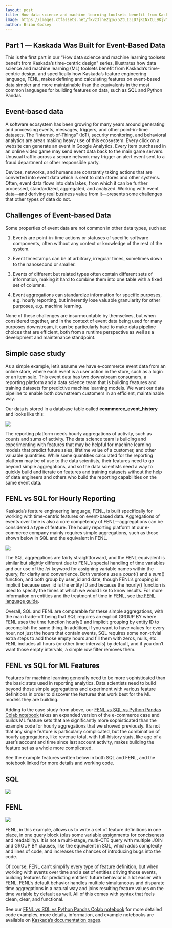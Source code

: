 ```yaml
---
layout: post
title: How data science and machine learning toolsets benefit from Kaskada’s time-centric design
image: https://images.ctfassets.net/fkvz3lhe2g1w/52tLI3LD7jKINxtLL9KjvM/55885af5d9f7eb35d5b8a95e4504a183/Screenshot_2022-12-05_at_2.28.47_PM.png?w=2880
author: Brian Godsey
---
```

## Part 1 — Kaskada Was Built for Event-Based Data

This is the first part in our “How data science and machine learning toolsets benefit from Kaskada’s time-centric design" series, illustrates how data science and machine learning (ML) toolsets benefit from Kaskada’s time-centric design, and specifically how Kaskada’s feature engineering language, FENL, makes defining and calculating features on event-based data simpler and more maintainable than the equivalents in the most common languages for building features on data, such as SQL and Python Pandas.

## Event-based data

A software ecosystem has been growing for many years around generating and processing events, messages, triggers, and other point-in-time datasets. The “Internet-of-Things” (IoT), security monitoring, and behavioral analytics are areas making heavy use of this ecosystem. Every click on a website can generate an event in Google Analytics. Every item purchased in an online video game may send event data back to the main game servers. Unusual traffic across a secure network may trigger an alert event sent to a fraud department or other responsible party.

Devices, networks, and humans are constantly taking actions that are converted into event data which is sent to data stores and other systems. Often, event data flows into data lakes, from which it can be further processed, standardized, aggregated, and analyzed. Working with event data—and deriving real business value from it—presents some challenges that other types of data do not.

## Challenges of Event-based Data

Some properties of event data are not common in other data types, such as:

1.  Events are point-in-time actions or statuses of specific software components, often without any context or knowledge of the rest of the system.
    
2.  Event timestamps can be at arbitrary, irregular times, sometimes down to the nanosecond or smaller.
    
3.  Events of different but related types often contain different sets of information, making it hard to combine them into one table with a fixed set of columns.
    
4.  Event aggregations can standardize information for specific purposes, e.g. hourly reporting, but inherently lose valuable granularity for other purposes, e.g. machine learning.
    

None of these challenges are insurmountable by themselves, but when considered together, and in the context of event data being used for many purposes downstream, it can be particularly hard to make data pipeline choices that are efficient, both from a runtime perspective as well as a development and maintenance standpoint.

## Simple case study

As a simple example, let’s assume we have e-commerce event data from an online store, where each event is a user action in the store, such as a login or an item sale. This event data has two downstream consumers, a reporting platform and a data science team that is building features and training datasets for predictive machine learning models. We want our data pipeline to enable both downstream customers in an efficient, maintainable way.

Our data is stored in a database table called  **ecommerce_event_history**  and looks like this:

![](https://images.ctfassets.net/fkvz3lhe2g1w/3ze26Z9iLvAI8wXcZiyTQO/81339f94a5219d1826265cfbf09c50e6/Screen_Shot_2022-08-11_at_2.31.07_PM.png)

The reporting platform needs hourly aggregations of activity, such as counts and sums of activity. The data science team is building and experimenting with features that may be helpful for machine learning models that predict future sales, lifetime value of a customer, and other valuable quantities. While some quantities calculated for the reporting platform may be of use to the data scientists, their features need to go beyond simple aggregations, and so the data scientists need a way to quickly build and iterate on features and training datasets without the help of data engineers and others who build the reporting capabilities on the same event data.

## FENL vs SQL for Hourly Reporting

Kaskada’s feature engineering language, FENL, is built specifically for working with time-centric features on event-based data. Aggregations of events over time is also a core competency of FENL—aggregations can be considered a type of feature. The hourly reporting platform at our e-commerce company mainly requires simple aggregations, such as those shown below in SQL and the equivalent in FENL.

![](https://images.ctfassets.net/fkvz3lhe2g1w/3siJnyfBDgkRpsig5OqbL1/8d0a6d731311ee8277d2ae37e4463a8f/Screen_Shot_2022-08-11_at_3.11.16_PM.png)

The SQL aggregations are fairly straightforward, and the FENL equivalent is similar but slightly different due to FENL’s special handling of time variables and our use of the  _let_ keyword for assigning variable names within the query, for clarity and convenience. Both versions use a  _count_() and a  _sum_() function, and both group by user_id and date, though FENL’s grouping is implicit because user_id is the entity ID and because the hourly() function is used to specify the times at which we would like to know results. For more information on entities and the treatment of time in FENL, see  [the FENL language guide](/2022/08/01/How-data-science-and-machine-learning-toolsets-benefit-from-kaskada-time-centric-design.html).

Overall, SQL and FENL are comparable for these simple aggregations, with the main trade-off being that SQL requires an explicit GROUP BY where FENL uses the time function hourly() and implicit grouping by entity ID to accomplish the same thing. In addition, if you want to have values for every hour, not just the hours that contain events, SQL requires some non-trivial extra steps to add those empty hours and fill them with zeros, nulls, etc. FENL includes all hours (or other time intervals) by default, and if you don’t want those empty intervals, a simple row filter removes them.

## FENL vs SQL for ML Features

Features for machine learning generally need to be more sophisticated than the basic stats used in reporting analytics. Data scientists need to build beyond those simple aggregations and experiment with various feature definitions in order to discover the features that work best for the ML models they are building.

Adding to the case study from above, our  [FENL vs SQL vs Python Pandas Colab notebook](https://colab.research.google.com/drive/1Wg02zrxrJI_EEN8sAtoEXsRM7u8oDdBw?usp=sharing)  takes an expanded version of the e-commerce case and builds ML feature sets that are significantly more sophisticated than the example code for hourly aggregations that we showed previously. It’s not that any single feature is particularly complicated, but the combination of hourly aggregations, like revenue total, with full-history stats, like age of a user’s account and time since last account activity, makes building the feature set as a whole more complicated.

See the example features written below in both SQL and FENL, and the notebook linked for more details and working code.

## SQL

![](https://images.ctfassets.net/fkvz3lhe2g1w/1gcRTMPxWS7MJwIjQjYpAi/6eb489be82aa0c5e11981a2742d846a4/Screen_Shot_2022-08-11_at_2.39.52_PM.png)

## FENL

![](https://images.ctfassets.net/fkvz3lhe2g1w/2oeUU0Mh0iTs7vU0pQ9zso/f175039000f05656317586b6ec7d8b82/Screen_Shot_2022-08-11_at_2.42.04_PM.png)

FENL, in this example, allows us to write a set of feature definitions in one place, in one query block (plus some variable assignments for conciseness and readability). It is not a multi-stage, multi-CTE query with multiple JOIN and GROUP BY clauses, like the equivalent in SQL, which adds complexity and lines of code, and increases the chances of introducing bugs into the code.

Of course, FENL can’t simplify every type of feature definition, but when working with events over time and a set of entities driving those events, building features for predicting entities’ future behavior is a lot easier with FENL. FENL’s default behavior handles multiple simultaneous and disparate time aggregations in a natural way and joins resulting feature values on the time variable by default as well. All of this comes with syntax that feels clean, clear, and functional.

See our  [FENL vs SQL vs Python Pandas Colab notebook](https://colab.research.google.com/drive/1Wg02zrxrJI_EEN8sAtoEXsRM7u8oDdBw?usp=sharing)  for more detailed code examples, more details, information, and example notebooks are available on  [Kaskada’s documentation pages](https://kaskada-ai.github.io/docs-site).